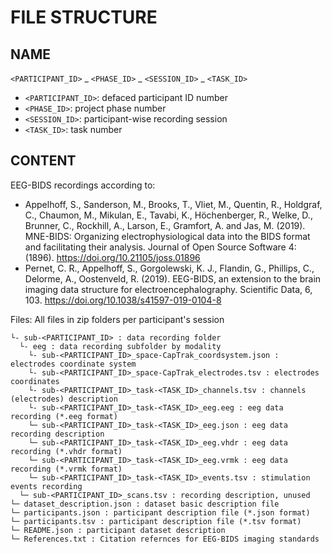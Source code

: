 # FILE STRUCTURE
## NAME
`<PARTICIPANT_ID>` _ `<PHASE_ID>` _ `<SESSION_ID>` _ `<TASK_ID>`
- `<PARTICIPANT_ID>`: defaced participant ID number
- `<PHASE_ID>`: project phase number
- `<SESSION_ID>`: participant-wise recording session
- `<TASK_ID>`: task number

## CONTENT
EEG-BIDS recordings according to:
- Appelhoff, S., Sanderson, M., Brooks, T., Vliet, M., Quentin, R., Holdgraf, C., Chaumon, M., Mikulan, E., Tavabi, K., Höchenberger, R., Welke, D., Brunner, C., Rockhill, A., Larson, E., Gramfort, A. and Jas, M. (2019). MNE-BIDS: Organizing electrophysiological data into the BIDS format and facilitating their analysis. Journal of Open Source Software 4: (1896). https://doi.org/10.21105/joss.01896
- Pernet, C. R., Appelhoff, S., Gorgolewski, K. J., Flandin, G., Phillips, C., Delorme, A., Oostenveld, R. (2019). EEG-BIDS, an extension to the brain imaging data structure for electroencephalography. Scientific Data, 6, 103. https://doi.org/10.1038/s41597-019-0104-8

Files:
All files in zip folders per participant's session
```
└- sub-<PARTICIPANT_ID> : data recording folder
  └- eeg : data recording subfolder by modality
    └- sub-<PARTICIPANT_ID>_space-CapTrak_coordsystem.json : electrodes coordinate system
    └- sub-<PARTICIPANT_ID>_space-CapTrak_electrodes.tsv : electrodes coordinates
    └- sub-<PARTICIPANT_ID>_task-<TASK_ID>_channels.tsv : channels (electrodes) description
    └- sub-<PARTICIPANT_ID>_task-<TASK_ID>_eeg.eeg : eeg data recording (*.eeg format)
    └─ sub-<PARTICIPANT_ID>_task-<TASK_ID>_eeg.json : eeg data recording description
    └─ sub-<PARTICIPANT_ID>_task-<TASK_ID>_eeg.vhdr : eeg data recording (*.vhdr format)
    └─ sub-<PARTICIPANT_ID>_task-<TASK_ID>_eeg.vrmk : eeg data recording (*.vrmk format)
    └─ sub-<PARTICIPANT_ID>_task-<TASK_ID>_events.tsv : stimulation events recording
  └─ sub-<PARTICIPANT_ID>_scans.tsv : recording description, unused
└─ dataset_description.json : dataset basic description file
└─ participants.json : participant description file (*.json format)
└─ participants.tsv : participant description file (*.tsv format)
└─ README.json : participant dataset description
└─ References.txt : Citation refernces for EEG-BIDS imaging standards
```

